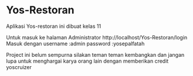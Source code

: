 # Yos-Restoran
Aplikasi Yos-restoran ini dibuat kelas 11 



Untuk masuk ke halaman Administrator 
http://localhost/Yos-Restoran/login
Masuk dengan username :admin
             password :yosepalfatah
             
             
             
 Project ini belum sempurna silakan teman teman kembangkan dan jangan lupa untuk menghargai karya orang lain dengan memberikan credit yoscruizer
